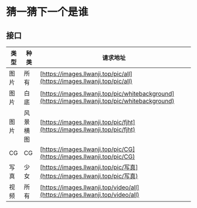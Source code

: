 # 猜一猜下一个是谁

## 接口

| 类型  | 种类     | 请求地址   | 
| ---- | ---------- | ---------------- | 
| 图片 | 所有     | [https://images.llwanji.top/pic/all](https://images.llwanji.top/pic/all) |
| 图片 | 白底   | [https://images.llwanji.top/pic/whitebackground](https://images.llwanji.top/pic/whitebackground) |
| 图片 | 风景横图 | [https://images.llwanji.top/pic/fjht](https://images.llwanji.top/pic/fjht) |
| CG | CG | [https://images.llwanji.top/pic/CG](https://images.llwanji.top/pic/CG) |
| 写真 | 少女 | [https://images.llwanji.top/pic/写真](https://images.llwanji.top/pic/写真) |
| 视频 | 所有 | [https://images.llwanji.top/video/all](https://images.llwanji.top/video/all) |

                
